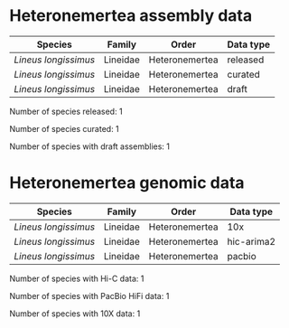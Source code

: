 # Heteronemertea assembly data

| Species | Family | Order | Data type |
| -- | --- | --- | --- |
| *Lineus longissimus* | Lineidae | Heteronemertea | released |
| *Lineus longissimus* | Lineidae | Heteronemertea | curated |
| *Lineus longissimus* | Lineidae | Heteronemertea | draft |

Number of species released: 1

Number of species curated: 1

Number of species with draft assemblies: 1

# Heteronemertea genomic data

| Species | Family | Order | Data type |
| -- | --- | --- | --- |
| *Lineus longissimus* | Lineidae | Heteronemertea | 10x |
| *Lineus longissimus* | Lineidae | Heteronemertea | hic-arima2 |
| *Lineus longissimus* | Lineidae | Heteronemertea | pacbio |

Number of species with Hi-C data: 1

Number of species with PacBio HiFi data: 1

Number of species with 10X data: 1
